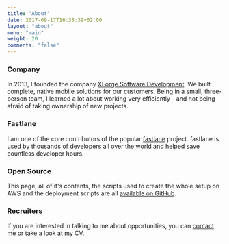 ```yaml
---
title: "About"
date: 2017-09-17T16:35:39+02:00
layout: "about"
menu: "main"
weight: 20
comments: "false"
---
```


### Company
In 2013, I founded the company [XForge Software Development](//xforge.at). We built complete, native mobile solutions for our customers. Being in a small, three-person team, I learned a lot about working very efficiently - and not being afraid of taking ownership of new projects.


### Fastlane 
I am one of the core contributors of the popular [fastlane](https://github.com/fastlane/fastlane) project. fastlane is used by thousands of developers all over the world and helped save countless developer hours. 


### Open Source
This page, all of it's contents, the scripts used to create the whole setup on AWS and the deployment scripts are all [available on GitHub](https://github.com/milch/supermil.ch). 


### Recruiters 
If you are interested in talking to me about opportunities, you can [contact me](#contact-form) or take a look at my [CV](pdf/CV-2017.pdf).
